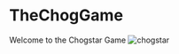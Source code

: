 # TheChogGame
Welcome to the Chogstar Game
![chogstar](https://github.com/user-attachments/assets/fad6de4b-3f0e-46e8-a8b5-26b6451c0b76)
